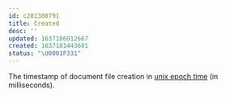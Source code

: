 ```yaml
---
id: c281380791
title: Created
desc: ''
updated: 1637186012667
created: 1637181443681
status: "\U0001F331"
---
```


The timestamp of document file creation in [unix epoch time](https://en.wikipedia.org/wiki/Unix_time) (in milliseconds).
